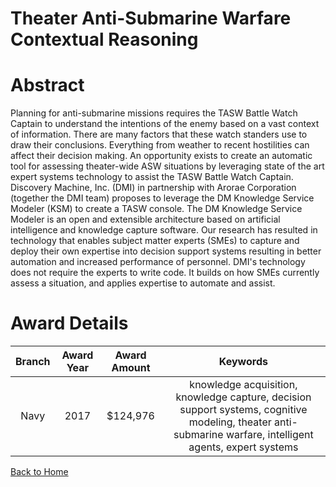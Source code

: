 
Theater Anti-Submarine Warfare Contextual Reasoning
===================================================

# Abstract


Planning for anti-submarine missions requires the TASW Battle Watch Captain to understand the intentions of the enemy based on a vast context of information. There are many factors that these watch standers use to draw their conclusions. Everything from weather to recent hostilities can affect their decision making. An opportunity exists to create an automatic tool for assessing theater-wide ASW situations by leveraging state of the art expert systems technology to assist the TASW Battle Watch Captain. Discovery Machine, Inc. (DMI) in partnership with Arorae Corporation (together the DMI team) proposes to leverage the DM Knowledge Service Modeler (KSM) to create a TASW console. The DM Knowledge Service Modeler is an open and extensible architecture based on artificial intelligence and knowledge capture software. Our research has resulted in technology that enables subject matter experts (SMEs) to capture and deploy their own expertise into decision support systems resulting in better automation and increased performance of personnel. DMI's technology does not require the experts to write code. It builds on how SMEs currently assess a situation, and applies expertise to automate and assist.  

# Award Details

|Branch|Award Year|Award Amount|Keywords|
| :---: | :---: | :---: | :---: |
|Navy|2017|$124,976|knowledge acquisition, knowledge capture, decision support systems, cognitive modeling, theater anti-submarine warfare, intelligent agents, expert systems|
  
  


[Back to Home](https://github.com/chrischow/dod_sbir_awards/JH/#1947)